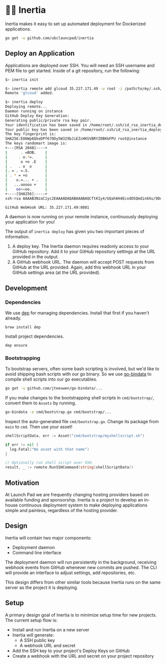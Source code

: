 # 👩‍🚀 Inertia

Inertia makes it easy to set up automated deployment for Dockerized
applications.

```bash
go get -u github.com/ubclauncpad/inertia
```

## Deploy an Application

Applications are deployed over SSH. You will need an SSH username and PEM file
to get started. Inside of a git repository, run the following:

```bash
$> inertia init

$> inertia remote add glcoud 35.227.171.49 -u root -i /path/to/my/.ssh/id_rsa
Remote 'glcoud' added.

$> inertia deploy
Deploying remote...
Daemon running on instance
GitHub Deploy Key Generation:
Generating public/private rsa key pair.
Your identification has been saved in /home/root/.ssh/id_rsa_inertia_deploy.
Your public key has been saved in /home/root/.ssh/id_rsa_inertia_deploy.pub.
The key fingerprint is:
SHA256:EO6Wp6QkeDPf67ODy5W329bJiEZcHKSVBRYZ0BKbFPU root@instance
The keys randomart image is:
+---[RSA 2048]----+
|      . =BOB.    |
|     . o.*=.     |
|      o +o .E    |
| .   . o  o      |
|. = . =.S.       |
| . * = +o        |
|    o.=... + .   |
|   ...ooooo +    |
|    oo+=oo.      |
+----[SHA256]-----+
ssh-rsa AAAAB3NzaC1yc2EAAAADAQABAAABAQCftKIy4/GQah6H4EcxdO5Qmdin6Xu/9DoBE7Qh1L1P44B08szTJkzjhcMNexr0bzLstU+nks8qQT66zfkfih89gFb+7kF4KsZT5ITMAO/gZyqCoAMS/1FxQVkLvcMrAxTbXOcU3Uvq39RN2ELec5I6AaVZe328495fuB2RyLehYcS0oEWd8+WVA/0iS+qHx7yKacdOFkmX7LZOrdY1F4IMJpN+t1/oiSaBF77b1Fjhvlw9/iOMkj2P1tUudsh5QhXCWWBO0FmzyvIgSWx24PmU7cL131Ok6KhDukv62YAZj0Vmk73bvMrma5DWqK35+FNUi0IMMKlV3X5JyDY4pRt9 root@instance

GitHub WebHook URL: 35.227.171.49:8081
```

A daemon is now running on your remote instance, continuously deploying your
application for you!

The output of `inertia deploy` has given you two important pieces of information.

1. A deploy key. The Inertia daemon requires readonly access to your GitHub repository.
   Add it to your GitHub repository settings at the URL provided in the output.
1. A GitHub webhook URL. The daemon will accept POST requests from GitHub at the URL
   provided. Again, add this webhook URL in your GitHub settings area (at the URL
   provided).

## Development

### Dependencies

We use [dep](https://github.com/golang/dep) for managing dependencies. Install
that first if you haven't already.

```
brew install dep
```

Install project dependencies.

```bash
dep ensure
```

### Bootstrapping

To bootstrap servers, often some bash scripting is involved,
but we'd like to avoid shipping bash scripts with our go binary.
So we use [go-bindata](https://github.com/jteeuwen/go-bindata) to
compile shell scripts into our go executables.

```bash
go get -u github.com/jteeuwen/go-bindata/...
```

If you make changes to the bootstrapping shell scripts in
`cmd/bootstrap/`, convert them to `Assets` by running.

```bash
go-bindata -o cmd/bootstrap.go cmd/bootstrap/...
```

Inspect the auto-generated file `cmd/bootstrap.go`. Change its
package from `main` to `cmd`. Then use your asset!

```go
shellScriptData, err := Asset("cmd/bootstrap/myshellscript.sh")

if err != nil {
  log.Fatal("No asset with that name")
}

// Optionally run shell script over SSH.
result, _ := remote.RunSSHCommand(string(shellScriptData))
```

## Motivation

At Launch Pad we are frequently changing hosting providers based on available
funding and sponsorship. Inertia is a project to develop an in-house continuous
deployment system to make deploying applications simple and painless, regardless
of the hosting provider.

## Design

Inertia will contain two major components:

* Deployment daemon
* Command line interface

The deployment daemon will run persistently in the background, receiving webhook
events from GitHub whenever new commits are pushed. The CLI will provide an
interface to adjust settings, add repositories, etc.

This design differs from other similar tools because Inertia runs on the same
server as the project it is deploying.

## Setup

A primary design goal of Inertia is to minimize setup time for new projects. The
current setup flow is:

* Install and run Inertia on a new server
* Inertia will generate:
  * A SSH public key
  * A webhook URL and secret
* Add the SSH key to your project's Deploy Keys on GitHub
* Create a webhook with the URL and secret on your project repository

